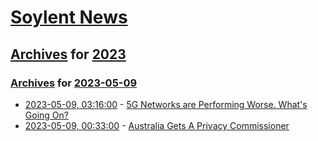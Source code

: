 # [Soylent News](../../../README.md)

## [Archives](../../index.md) for [2023](../index.md)

### [Archives](../../index.md) for [2023-05-09](index.md)

* [2023-05-09, 03:16:00](https://soylentnews.org/article.pl?sid=23/05/08/0328216&from=rss) - [5G Networks are Performing Worse. What's Going On?](https://soylentnews.org/article.pl?sid=23/05/08/0328216&from=rss)
* [2023-05-09, 00:33:00](https://soylentnews.org/article.pl?sid=23/05/08/0157215&from=rss) - [Australia Gets A Privacy Commissioner](https://soylentnews.org/article.pl?sid=23/05/08/0157215&from=rss)
